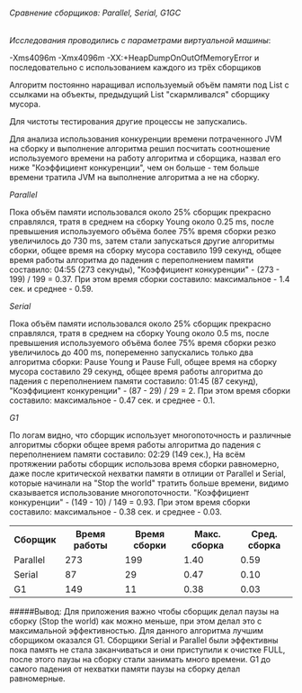 ###### Сравнение сборщиков: Parallel, Serial, G1GC

*Исследования проводились с параметрами виртуальной машины*:<p>
-Xms4096m -Xmx4096m -XX:+HeapDumpOnOutOfMemoryError и последовательно с использованием каждого из трёх сборщиков
<p>Алгоритм постоянно наращивал используемый объём памяти под List с ссылками на объекты, предыдущий List "скармливался" сборщику мусора.
<p>Для чистоты тестирования другие процессы не запускались.
<p>Для анализа использования конкуренции времени потраченного JVM на сборку и выполнение алгоритма решил посчитать соотношение используемого времени на работу алгоритма и сборщика, назвал его ниже "Коэффициент конкуренции", чем он больше - тем больше времени тратила JVM на выполнение алгоритма а не на сборку. 

*Parallel*
<p>Пока объём памяти использовался около 25% сборщик прекрасно справлялся, тратя в среднем на сборку Young около 0.25 ms, после превышения используемого объёма более 75% время сборки резко увеличилось до 730 ms, затем стали запускаться другие алгоритмы сборки, общее время на сборку мусора составило 199 секунд, общее время работы алгоритма до падения с переполнением памяти составило: 04:55 (273 секунды), "Коэффициент конкуренции" - (273 - 199) / 199 = 0.37. При этом время сборки составило: максимальное - 1.4 сек. и среднее - 0.59.   

*Serial*
<p>Пока объём памяти использовался около 25% сборщик прекрасно справлялся, тратя в среднем на сборку Young около 0.5 ms, после превышения используемого объёма более 75% время сборки резко увеличилось до 400 ms, попеременно запускались только два алгоритма сборки: Pause Young и Pause Full, общее время на сборку мусора составило 29 секунд, общее время работы алгоритма до падения с переполнением памяти составило: 01:45 (87 секунд), "Коэффициент конкуренции" - (87 - 29) / 29 = 2. При этом время сборки составило: максимальное - 0.47 сек. и среднее - 0.1.   

*G1*
<p>По логам видно, что сборщик использует многопоточность и различные алгоритмы сборки
общее время работы алгоритма до падения с переполнением памяти составило: 02:29 (149 сек.), На всём протяжении работы сборщик использова время сборки равномерно, даже после критической нехватки памяти в отлиции от Parallel и Serial, которые начинали на "Stop the world" тратить больше времени, видимо сказывается использование многопоточности. "Коэффициент конкуренции" - (149 - 10) / 149 = 0.93. При этом время сборки составило: максимальное - 0.38 сек. и среднее - 0.03.

<table title="Сравнительная таблица">
<tr>
    <th>Сборщик</th>
    <th>Время работы</th>
    <th>Время сборки</th>
    <th>Макс. сборка</th>
    <th>Сред. сборка</th>
</tr>

<tr>
<td>Parallel</td>
<td>273</td>
<td>199</td>
<td>1.40</td>
<td>0.59</td>
</tr>

<tr>
<td>Serial</td>
<td>87</td>
<td>29</td>
<td>0.47</td>
<td>0.10</td>
</tr>

<tr>
<td>G1</td>
<td>149</td>
<td>11</td>
<td>0.38</td>
<td>0.03</td>
</tr>

</table>

#####Вывод: Для приложения важно чтобы сборщик делал паузы на сборку (Stop the world) как можно меньше, при этом делал это с максимальной эффективностью. Для данного алгоритма лучшим сборщиком оказался G1. Сборщики Serial и Parallel были эффективны пока память не стала заканчиваться и они приступили к очистке FULL, после этого паузы на сборку стали занимать много времени. G1 до самого падения от нехватки памяти паузы на сборку делал равномерные.    